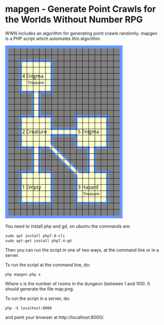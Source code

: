 # mapgen - Generate Point Crawls for the Worlds Without Number RPG

WWN includes an algorithm for generating point crawls randomly.  mapgen is a PHP script which automates this algorithm.

![example map](map.example.png)

You need to install php and gd, on ubuntu the commands are:
```
sudo apt install php7.4-cli
sudo apt-get install php7.4-gd
```
Then you can run the script in one of two ways, at the command line or in a server.

To run the script at the command line, do:
```
php mapgen.php x
```
Where x is the number of rooms in the dungeon (between 1 and 100). It should generate the file map.png.

To run the script in a server, do:
```
php -S localhost:8000
```
and point your browser at http://localhost:8000/.

